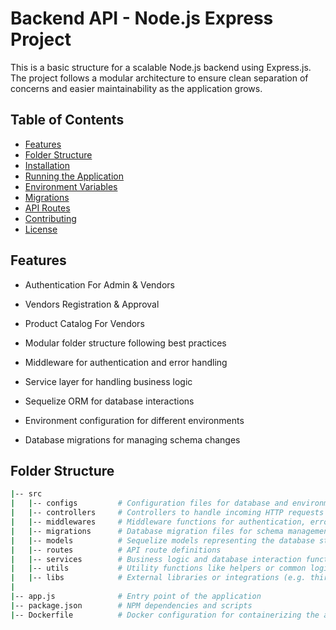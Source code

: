 # Backend API - Node.js Express Project

This is a basic structure for a scalable Node.js backend using Express.js. The project follows a modular architecture to ensure clean separation of concerns and easier maintainability as the application grows.

## Table of Contents
- [Features](#features)
- [Folder Structure](#folder-structure)
- [Installation](#installation)
- [Running the Application](#running-the-application)
- [Environment Variables](#environment-variables)
- [Migrations](#migrations)
- [API Routes](#api-routes)
- [Contributing](#contributing)
- [License](#license)

## Features
- Authentication For Admin & Vendors
- Vendors Registration & Approval
- Product Catalog For Vendors

- Modular folder structure following best practices
- Middleware for authentication and error handling
- Service layer for handling business logic
- Sequelize ORM for database interactions
- Environment configuration for different environments
- Database migrations for managing schema changes

## Folder Structure

```bash
|-- src
|   |-- configs         # Configuration files for database and environment
|   |-- controllers     # Controllers to handle incoming HTTP requests
|   |-- middlewares     # Middleware functions for authentication, error handling, etc.
|   |-- migrations      # Database migration files for schema management
|   |-- models          # Sequelize models representing the database structure
|   |-- routes          # API route definitions
|   |-- services        # Business logic and database interaction functions
|   |-- utils           # Utility functions like helpers or common logic
|   |-- libs            # External libraries or integrations (e.g. third-party API)
|
|-- app.js              # Entry point of the application
|-- package.json        # NPM dependencies and scripts
|-- Dockerfile          # Docker configuration for containerizing the app
